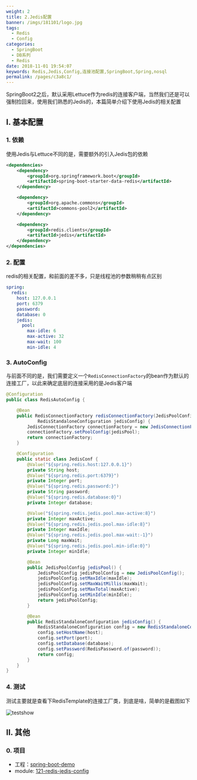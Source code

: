 ```yaml
---
weight: 2
title: 2.Jedis配置
banner: /imgs/181101/logo.jpg
tags: 
  - Redis
  - Config
categories: 
  - SpringBoot
  - DB系列
  - Redis
date: 2018-11-01 19:54:07
keywords: Redis,Jedis,Config,连接池配置,SpringBoot,Spring,nosql
permalink: /pages/c3a8c1/
---
```


SpringBoot2之后，默认采用Lettuce作为redis的连接客户端，当然我们还是可以强制捡回来，使用我们熟悉的Jedis的，本篇简单介绍下使用Jedis的相关配置

<!-- more -->

## I. 基本配置

### 1. 依赖

使用Jedis与Lettuce不同的是，需要额外的引入Jedis包的依赖

```xml
<dependencies>
    <dependency>
        <groupId>org.springframework.boot</groupId>
        <artifactId>spring-boot-starter-data-redis</artifactId>
    </dependency>

    <dependency>
        <groupId>org.apache.commons</groupId>
        <artifactId>commons-pool2</artifactId>
    </dependency>

    <dependency>
        <groupId>redis.clients</groupId>
        <artifactId>jedis</artifactId>
    </dependency>
</dependencies>
```

### 2. 配置

redis的相关配置，和前面的差不多，只是线程池的参数稍稍有点区别

```yml
spring:
  redis:
    host: 127.0.0.1
    port: 6379
    password:
    database: 0
    jedis:
      pool:
        max-idle: 6
        max-active: 32
        max-wait: 100
        min-idle: 4
```

### 3. AutoConfig

与前面不同的是，我们需要定义一个`RedisConnectionFactory`的bean作为默认的连接工厂，以此来确定底层的连接采用的是Jedis客户端

```java
@Configuration
public class RedisAutoConfig {

    @Bean
    public RedisConnectionFactory redisConnectionFactory(JedisPoolConfig jedisPool,
            RedisStandaloneConfiguration jedisConfig) {
        JedisConnectionFactory connectionFactory = new JedisConnectionFactory(jedisConfig);
        connectionFactory.setPoolConfig(jedisPool);
        return connectionFactory;
    }

    @Configuration
    public static class JedisConf {
        @Value("${spring.redis.host:127.0.0.1}")
        private String host;
        @Value("${spring.redis.port:6379}")
        private Integer port;
        @Value("${spring.redis.password:}")
        private String password;
        @Value("${spring.redis.database:0}")
        private Integer database;

        @Value("${spring.redis.jedis.pool.max-active:8}")
        private Integer maxActive;
        @Value("${spring.redis.jedis.pool.max-idle:8}")
        private Integer maxIdle;
        @Value("${spring.redis.jedis.pool.max-wait:-1}")
        private Long maxWait;
        @Value("${spring.redis.jedis.pool.min-idle:0}")
        private Integer minIdle;

        @Bean
        public JedisPoolConfig jedisPool() {
            JedisPoolConfig jedisPoolConfig = new JedisPoolConfig();
            jedisPoolConfig.setMaxIdle(maxIdle);
            jedisPoolConfig.setMaxWaitMillis(maxWait);
            jedisPoolConfig.setMaxTotal(maxActive);
            jedisPoolConfig.setMinIdle(minIdle);
            return jedisPoolConfig;
        }

        @Bean
        public RedisStandaloneConfiguration jedisConfig() {
            RedisStandaloneConfiguration config = new RedisStandaloneConfiguration();
            config.setHostName(host);
            config.setPort(port);
            config.setDatabase(database);
            config.setPassword(RedisPassword.of(password));
            return config;
        }
    }
}
```

### 4. 测试

测试主要就是查看下RedisTemplate的连接工厂类，到底是啥，简单的是截图如下

![testshow](/imgs/181101/00.jpg)


## II. 其他

### 0. 项目

- 工程：[spring-boot-demo](https://github.com/liuyueyi/spring-boot-demo)
- module: [121-redis-jedis-config](https://github.com/liuyueyi/spring-boot-demo/tree/master/spring-boot/121-redis-jedis-config)


